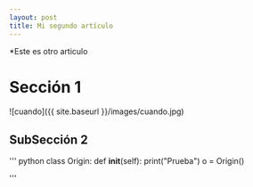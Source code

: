 ```yaml
---
layout: post
title: Mi segundo artículo
---
```


*Este es otro articulo

# Sección 1

![cuando]({{ site.baseurl }}/images/cuando.jpg)

## SubSección 2

''' python
class Origin:
  def __init__(self):
    print("Prueba")
o = Origin()

'''
